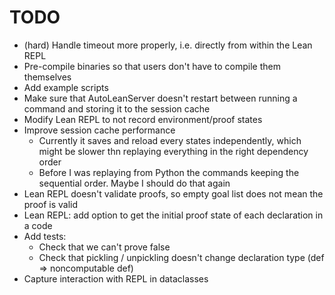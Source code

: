 # TODO

- (hard) Handle timeout more properly, i.e. directly from within the Lean REPL
- Pre-compile binaries so that users don't have to compile them themselves
- Add example scripts
- Make sure that AutoLeanServer doesn't restart between running a command and storing it to the session cache
- Modify Lean REPL to not record environment/proof states
- Improve session cache performance
  - Currently it saves and reload every states independently, which might be slower thn replaying everything in the right dependency order
  - Before I was replaying from Python the commands keeping the sequential order. Maybe I should do that again
- Lean REPL doesn't validate proofs, so empty goal list does not mean the proof is valid
- Lean REPL: add option to get the initial proof state of each declaration in a code
- Add tests:
  - Check that we can't prove false
  - Check that pickling / unpickling doesn't change declaration type (def => noncomputable def)
- Capture interaction with REPL in dataclasses
